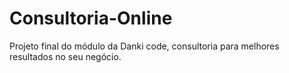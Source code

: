 # Consultoria-Online
Projeto final do módulo da Danki code, consultoria para melhores resultados no seu negócio.
